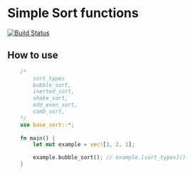 # Simple Sort functions 

[![Build Status](https://travis-ci.org/userbq201/sort-rust-fn.svg?branch=master)](https://travis-ci.org/userbq201/sort-rust-fn)

## How to use

```rust
    /*
        sort_types
        bubble_sort,
        inerted_sort,
        shake_sort,
        odd_even_sort,
        comb_sort,
    */
    use base_sort::*;
    
    fn main() {
        let mut example = vec![3, 2, 1];

        example.bubble_sort(); // example.[sort_types]()
    }
```